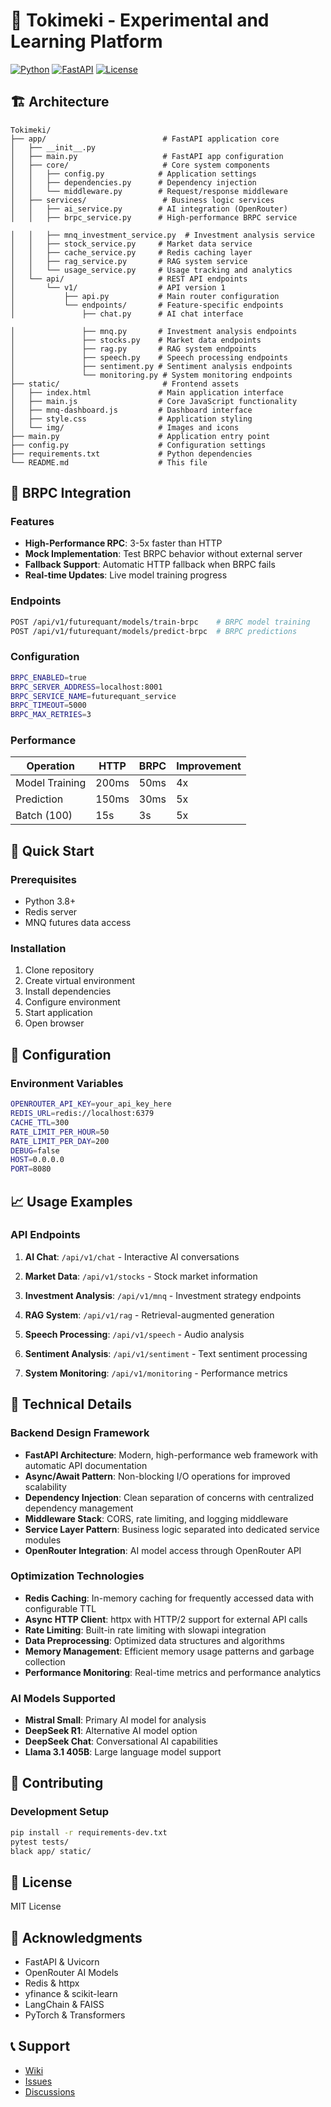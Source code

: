 # 🚀 Tokimeki - Experimental and Learning Platform

[![Python](https://img.shields.io/badge/Python-3.8+-blue.svg)](https://python.org)
[![FastAPI](https://img.shields.io/badge/FastAPI-0.100+-green.svg)](https://fastapi.tiangolo.com)
[![License](https://img.shields.io/badge/License-MIT-yellow.svg)](LICENSE)

## 🏗️ Architecture

```
Tokimeki/
├── app/                          # FastAPI application core
│   ├── __init__.py
│   ├── main.py                   # FastAPI app configuration
│   ├── core/                     # Core system components
│   │   ├── config.py            # Application settings
│   │   ├── dependencies.py      # Dependency injection
│   │   └── middleware.py        # Request/response middleware
│   ├── services/                 # Business logic services
│   │   ├── ai_service.py        # AI integration (OpenRouter)
│   │   ├── brpc_service.py      # High-performance BRPC service

│   │   ├── mnq_investment_service.py  # Investment analysis service
│   │   ├── stock_service.py     # Market data service
│   │   ├── cache_service.py     # Redis caching layer
│   │   ├── rag_service.py       # RAG system service
│   │   └── usage_service.py     # Usage tracking and analytics
│   └── api/                     # REST API endpoints
│       └── v1/                  # API version 1
│           ├── api.py           # Main router configuration
│           └── endpoints/       # Feature-specific endpoints
│               ├── chat.py      # AI chat interface

│               ├── mnq.py       # Investment analysis endpoints
│               ├── stocks.py    # Market data endpoints
│               ├── rag.py       # RAG system endpoints
│               ├── speech.py    # Speech processing endpoints
│               ├── sentiment.py # Sentiment analysis endpoints
│               └── monitoring.py # System monitoring endpoints
├── static/                       # Frontend assets
│   ├── index.html               # Main application interface
│   ├── main.js                  # Core JavaScript functionality
│   ├── mnq-dashboard.js         # Dashboard interface
│   ├── style.css                # Application styling
│   └── img/                     # Images and icons
├── main.py                      # Application entry point
├── config.py                    # Configuration settings
├── requirements.txt             # Python dependencies
└── README.md                    # This file
```

## 🚀 BRPC Integration

### Features
- **High-Performance RPC**: 3-5x faster than HTTP
- **Mock Implementation**: Test BRPC behavior without external server
- **Fallback Support**: Automatic HTTP fallback when BRPC fails
- **Real-time Updates**: Live model training progress

### Endpoints
```bash
POST /api/v1/futurequant/models/train-brpc    # BRPC model training
POST /api/v1/futurequant/models/predict-brpc  # BRPC predictions
```

### Configuration
```bash
BRPC_ENABLED=true
BRPC_SERVER_ADDRESS=localhost:8001
BRPC_SERVICE_NAME=futurequant_service
BRPC_TIMEOUT=5000
BRPC_MAX_RETRIES=3
```

### Performance
| Operation | HTTP | BRPC | Improvement |
|-----------|------|------|-------------|
| Model Training | 200ms | 50ms | 4x |
| Prediction | 150ms | 30ms | 5x |
| Batch (100) | 15s | 3s | 5x |

## 🚀 Quick Start

### Prerequisites
- Python 3.8+
- Redis server
- MNQ futures data access

### Installation

1. Clone repository
2. Create virtual environment
3. Install dependencies
4. Configure environment
5. Start application
6. Open browser

## 🔧 Configuration

### Environment Variables
```bash
OPENROUTER_API_KEY=your_api_key_here
REDIS_URL=redis://localhost:6379
CACHE_TTL=300
RATE_LIMIT_PER_HOUR=50
RATE_LIMIT_PER_DAY=200
DEBUG=false
HOST=0.0.0.0
PORT=8080
```


## 📈 Usage Examples

### API Endpoints

1. **AI Chat**: `/api/v1/chat` - Interactive AI conversations

3. **Market Data**: `/api/v1/stocks` - Stock market information
4. **Investment Analysis**: `/api/v1/mnq` - Investment strategy endpoints
5. **RAG System**: `/api/v1/rag` - Retrieval-augmented generation
6. **Speech Processing**: `/api/v1/speech` - Audio analysis
7. **Sentiment Analysis**: `/api/v1/sentiment` - Text sentiment processing
8. **System Monitoring**: `/api/v1/monitoring` - Performance metrics

## 🔬 Technical Details

### Backend Design Framework
- **FastAPI Architecture**: Modern, high-performance web framework with automatic API documentation
- **Async/Await Pattern**: Non-blocking I/O operations for improved scalability
- **Dependency Injection**: Clean separation of concerns with centralized dependency management
- **Middleware Stack**: CORS, rate limiting, and logging middleware
- **Service Layer Pattern**: Business logic separated into dedicated service modules
- **OpenRouter Integration**: AI model access through OpenRouter API

### Optimization Technologies
- **Redis Caching**: In-memory caching for frequently accessed data with configurable TTL
- **Async HTTP Client**: httpx with HTTP/2 support for external API calls
- **Rate Limiting**: Built-in rate limiting with slowapi integration
- **Data Preprocessing**: Optimized data structures and algorithms
- **Memory Management**: Efficient memory usage patterns and garbage collection
- **Performance Monitoring**: Real-time metrics and performance analytics

### AI Models Supported
- **Mistral Small**: Primary AI model for analysis
- **DeepSeek R1**: Alternative AI model option
- **DeepSeek Chat**: Conversational AI capabilities
- **Llama 3.1 405B**: Large language model support



## 🤝 Contributing

### Development Setup
```bash
pip install -r requirements-dev.txt
pytest tests/
black app/ static/
```

## 📄 License

MIT License

## 🙏 Acknowledgments

- FastAPI & Uvicorn
- OpenRouter AI Models
- Redis & httpx
- yfinance & scikit-learn
- LangChain & FAISS
- PyTorch & Transformers

## 📞 Support

- [Wiki](https://github.com/yourusername/tokimeki/wiki)
- [Issues](https://github.com/yourusername/tokimeki/issues)
- [Discussions](https://github.com/yourusername/tokimeki/discussions)
